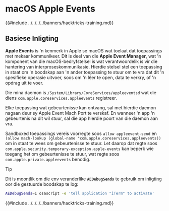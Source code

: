 # macOS Apple Events

{{#include ../../../../banners/hacktricks-training.md}}

## Basiese Inligting

**Apple Events** is 'n kenmerk in Apple se macOS wat toelaat dat toepassings met mekaar kommunikeer. Dit is deel van die **Apple Event Manager**, wat 'n komponent van die macOS-bedryfstelsel is wat verantwoordelik is vir die hantering van interproseskommunikasie. Hierdie stelsel stel een toepassing in staat om 'n boodskap aan 'n ander toepassing te stuur om te vra dat dit 'n spesifieke operasie uitvoer, soos om 'n lêer te open, data te verkry, of 'n opdrag uit te voer.

Die mina daemon is `/System/Library/CoreServices/appleeventsd` wat die diens `com.apple.coreservices.appleevents` registreer.

Elke toepassing wat gebeurtenisse kan ontvang, sal met hierdie daemon nagaan deur sy Apple Event Mach Port te verskaf. En wanneer 'n app 'n gebeurtenis na dit wil stuur, sal die app hierdie poort van die daemon aan vra.

Sandboxed toepassings vereis voorregte soos `allow appleevent-send` en `(allow mach-lookup (global-name "com.apple.coreservices.appleevents))` om in staat te wees om gebeurtenisse te stuur. Let daarop dat regte soos `com.apple.security.temporary-exception.apple-events` kan beperk wie toegang het om gebeurtenisse te stuur, wat regte soos `com.apple.private.appleevents` benodig.

> [!TIP]
> Dit is moontlik om die env veranderlike **`AEDebugSends`** te gebruik om inligting oor die gestuurde boodskap te log:
>
> ```bash
> AEDebugSends=1 osascript -e 'tell application "iTerm" to activate'
> ```

{{#include ../../../../banners/hacktricks-training.md}}

